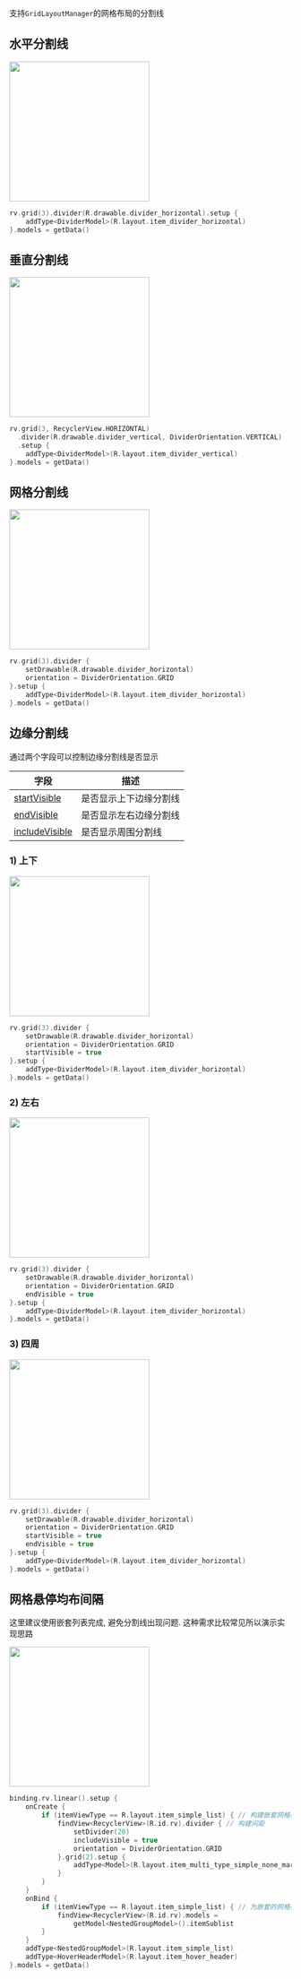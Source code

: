 支持`GridLayoutManager`的网格布局的分割线


## 水平分割线

<img src="https://i.loli.net/2021/08/14/oyjdg42zDUbkFtu.png" width="250"/>

```kotlin
rv.grid(3).divider(R.drawable.divider_horizontal).setup {
    addType<DividerModel>(R.layout.item_divider_horizontal)
}.models = getData()
```


## 垂直分割线

<img src="https://i.loli.net/2021/08/14/ChG9ZnNiJyasWFr.png" width="250"/>

```kotlin
rv.grid(3, RecyclerView.HORIZONTAL)
  .divider(R.drawable.divider_vertical, DividerOrientation.VERTICAL)
  .setup {
    addType<DividerModel>(R.layout.item_divider_vertical)
}.models = getData()
```

## 网格分割线

<img src="https://i.loli.net/2021/08/14/NLAPphzIU6yvVnt.png" width="250"/>

```kotlin
rv.grid(3).divider {
    setDrawable(R.drawable.divider_horizontal)
    orientation = DividerOrientation.GRID
}.setup {
    addType<DividerModel>(R.layout.item_divider_horizontal)
}.models = getData()
```

## 边缘分割线

通过两个字段可以控制边缘分割线是否显示

| 字段 | 描述 |
|-|-|
| [startVisible](api/-b-r-v/com.drake.brv/-default-decoration/index.html#-2091559976%2FProperties%2F-900954490) | 是否显示上下边缘分割线 |
| [endVisible](api/-b-r-v/com.drake.brv/-default-decoration/index.html#-377591023%2FProperties%2F-900954490) | 是否显示左右边缘分割线 |
| [includeVisible](api/-b-r-v/com.drake.brv/-default-decoration/index.html#1716094302%2FProperties%2F-900954490) | 是否显示周围分割线 |

### 1) 上下

<img src="https://i.loli.net/2021/08/14/JBjETuMoaORFWHK.png" width="250"/>

```kotlin hl_lines="4"
rv.grid(3).divider {
    setDrawable(R.drawable.divider_horizontal)
    orientation = DividerOrientation.GRID
    startVisible = true
}.setup {
    addType<DividerModel>(R.layout.item_divider_horizontal)
}.models = getData()
```


### 2) 左右

<img src="https://i.loli.net/2021/08/14/IcxHsWafFQXh4Eg.png" width="250"/>

```kotlin hl_lines="4"
rv.grid(3).divider {
    setDrawable(R.drawable.divider_horizontal)
    orientation = DividerOrientation.GRID
    endVisible = true
}.setup {
    addType<DividerModel>(R.layout.item_divider_horizontal)
}.models = getData()
```

### 3) 四周

<img src="https://i.loli.net/2021/08/14/UmhH5BgFA3a1W2Q.png" width="250"/>

```kotlin hl_lines="4 5"
rv.grid(3).divider {
    setDrawable(R.drawable.divider_horizontal)
    orientation = DividerOrientation.GRID
    startVisible = true
    endVisible = true
}.setup {
    addType<DividerModel>(R.layout.item_divider_horizontal)
}.models = getData()
```

## 网格悬停均布间隔

这里建议使用嵌套列表完成, 避免分割线出现问题. 这种需求比较常见所以演示实现思路

<img src="https://i.loli.net/2021/08/14/kCS4Kr9qpIfsveQ.gif" width="250"/>

```kotlin
binding.rv.linear().setup {
    onCreate {
        if (itemViewType == R.layout.item_simple_list) { // 构建嵌套网格列表
            findView<RecyclerView>(R.id.rv).divider { // 构建间距
                setDivider(20)
                includeVisible = true
                orientation = DividerOrientation.GRID
            }.grid(2).setup {
                addType<Model>(R.layout.item_multi_type_simple_none_margin)
            }
        }
    }
    onBind {
        if (itemViewType == R.layout.item_simple_list) { // 为嵌套的网格列表赋值数据
            findView<RecyclerView>(R.id.rv).models =
                getModel<NestedGroupModel>().itemSublist
        }
    }
    addType<NestedGroupModel>(R.layout.item_simple_list)
    addType<HoverHeaderModel>(R.layout.item_hover_header)
}.models = getData()
```


